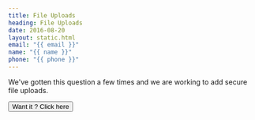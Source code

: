 ```yaml
---
title: File Uploads
heading: File Uploads
date: 2016-08-20
layout: static.html
email: "{{ email }}"
name: "{{ name }}"
phone: "{{ phone }}"
---
```


We've gotten this question a few times and we are working to add secure file uploads.

<form target="_blank" action="https://api.formbucket.com/f/buk_FqcdLuVo4F2sr3HRsbHeoetU" method="post">
  <button type="submit">Want it ? Click here</button>
</form>

